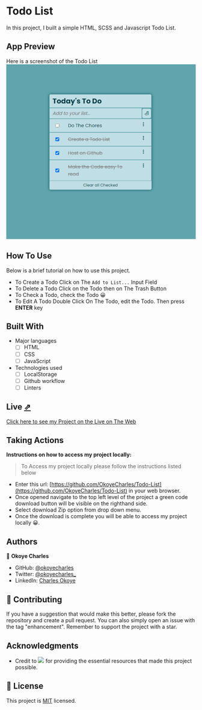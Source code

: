 # Todo List

In this project, I built a simple HTML, SCSS and Javascript Todo List.

## App Preview
Here is a screenshot of the Todo List
![Todo Screenshot](./app-sceenshot.png)

## How To Use
Below is a brief tutorial on how to use this project.
- To Create a Todo Click on The `Add to List...` Input Field
- To Delete a Todo Click on the Todo then on The Trash Button
- To Check a Todo, check the Todo 😀
- To Edit A Todo Double Click On The Todo, edit the Todo. Then press **ENTER** key


## Built With

- Major languages
    - [ ] HTML
    - [ ] CSS
    - [ ] JavaScript

- Technologies used
    - [ ] LocalStorage
    - [ ] Github workflow
    - [ ] Linters

## Live [⇗](https://okoyecharles.github.io/Todo-List/)

[Click here to see my Project on the Live on The Web](https://okoyecharles.github.io/Todo-List/)


## Taking Actions
**Instructions on how to access my project locally:** 
> To Access my project locally please follow the instructions listed below
- Enter this url: [https://github.com/OkoyeCharles/Todo-List](https://github.com/OkoyeCharles/Todo-List) in your web browser.
- Once opened navigate to the top left level of the project a green code download button will be visible on the righthand side.
- Select download Zip option from drop down menu.
- Once the download is complete you will be able to access my project locally 😀. 

## Authors

👤 **Okoye Charles**

- GitHub: [@okoyecharles](https://github.com/okoyecharles)
- Twitter: [@okoyecharles_](https://twitter.com/okoyecharles_)
- LinkedIn: [Charles Okoye](https://linkedin.com/in/charles-okoye-633374236/)


## 🤝 Contributing

If you have a suggestion that would make this better, please fork the repository and create a pull request. You can also simply open an issue with the tag "enhancement". Remember to support the project with a star. 

## Acknowledgments

- Credit to ![](https://img.shields.io/badge/Microverse-blueviolet) for providing the essential resources that made this project possible.

## 📝 License

This project is [MIT](./MIT.md) licensed.
